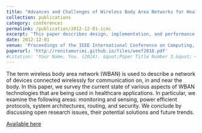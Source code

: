 ```yaml
---
title: "Advances and Challenges of Wireless Body Area Networks for Healthcare Applications"
collection: publications
category: conferences
permalink: /publication/2012-12-01-icnc
excerpt: 'This paper describes design, implementation, and performance challenges of wireless body area networks for healthcare applications.'
date: 2012-12-01
venue: 'Proceedings of the IEEE International Conference on Computing, Networking and Communications (ICNC) - Authors: Craig A Chin, Garth V Crosby, Tirthankar Ghosh, Renita Murimi'
paperurl: 'http://renitamurimi.github.io/files/weef2018.pdf'
#citation: 'Your Name, You. (2024). &quot;Paper Title Number 3.&quot; <i>GitHub Journal of Bugs</i>. 1(3).'
---
```


The term wireless body area network (WBAN) is used to describe a network of devices connected wirelessly for communication on, in and near the body. In this paper, we survey the current state of various aspects of WBAN technologies that are being used in healthcare applications. In particular, we examine the following areas: monitoring and sensing, power efficient protocols, system architectures, routing, and security. We conclude by discussing open research issues, their potential solutions and future trends.

[Available here](https://ieeexplore.ieee.org/abstract/document/6167576)